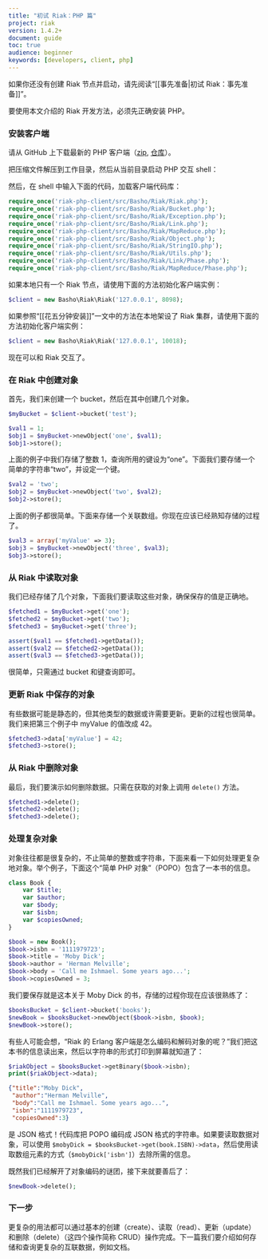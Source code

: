 ```yaml
---
title: "初试 Riak：PHP 篇"
project: riak
version: 1.4.2+
document: guide
toc: true
audience: beginner
keywords: [developers, client, php]
---
```


如果你还没有创建 Riak 节点并启动，请先阅读“[[事先准备|初试 Riak：事先准备]]”。

要使用本文介绍的 Riak 开发方法，必须先正确安装 PHP。

### 安装客户端

请从 GitHub 上下载最新的 PHP 客户端（[zip](https://github.com/basho/riak-php-client/archive/master.zip), [仓库](https://github.com/basho/riak-php-client/)）。

把压缩文件解压到工作目录，然后从当前目录启动 PHP 交互 shell：

然后，在 shell 中输入下面的代码，加载客户端代码库：

```php
require_once('riak-php-client/src/Basho/Riak/Riak.php');
require_once('riak-php-client/src/Basho/Riak/Bucket.php');
require_once('riak-php-client/src/Basho/Riak/Exception.php');
require_once('riak-php-client/src/Basho/Riak/Link.php');
require_once('riak-php-client/src/Basho/Riak/MapReduce.php');
require_once('riak-php-client/src/Basho/Riak/Object.php');
require_once('riak-php-client/src/Basho/Riak/StringIO.php');
require_once('riak-php-client/src/Basho/Riak/Utils.php');
require_once('riak-php-client/src/Basho/Riak/Link/Phase.php');
require_once('riak-php-client/src/Basho/Riak/MapReduce/Phase.php');
```

如果本地只有一个 Riak 节点，请使用下面的方法初始化客户端实例：

```php
$client = new Basho\Riak\Riak('127.0.0.1', 8098);
```

如果参照“[[花五分钟安装]]”一文中的方法在本地架设了 Riak 集群，请使用下面的方法初始化客户端实例：

```php
$client = new Basho\Riak\Riak('127.0.0.1', 10018);
```

现在可以和 Riak 交互了。

### 在 Riak 中创建对象

首先，我们来创建一个 bucket，然后在其中创建几个对象。

```php
$myBucket = $client->bucket('test');

$val1 = 1;
$obj1 = $myBucket->newObject('one', $val1);
$obj1->store();
```

上面的例子中我们存储了整数 1，查询所用的键设为“one”。下面我们要存储一个简单的字符串“two”，并设定一个键。

```php
$val2 = 'two';
$obj2 = $myBucket->newObject('two', $val2);
$obj2->store();
```

上面的例子都很简单。下面来存储一个关联数组。你现在应该已经熟知存储的过程了。

```php
$val3 = array('myValue' => 3);
$obj3 = $myBucket->newObject('three', $val3);
$obj3->store();
```

### 从 Riak 中读取对象

我们已经存储了几个对象，下面我们要读取这些对象，确保保存的值是正确地。

```php
$fetched1 = $myBucket->get('one');
$fetched2 = $myBucket->get('two');
$fetched3 = $myBucket->get('three');

assert($val1 == $fetched1->getData());
assert($val2 == $fetched2->getData());
assert($val3 == $fetched3->getData());
```

很简单，只需通过 bucket 和键查询即可。

### 更新 Riak 中保存的对象

有些数据可能是静态的，但其他类型的数据或许需要更新。更新的过程也很简单。我们来把第三个例子中 myValue 的值改成 42。

```php
$fetched3->data['myValue'] = 42;
$fetched3->store();
```

### 从 Riak 中删除对象

最后，我们要演示如何删除数据。只需在获取的对象上调用 `delete()` 方法。

```php
$fetched1->delete();
$fetched2->delete();
$fetched3->delete();
```

### 处理复杂对象

对象往往都是很复杂的，不止简单的整数或字符串，下面来看一下如何处理更复杂地对象。举个例子，下面这个“简单 PHP 对象”（POPO）包含了一本书的信息。

```php
class Book {
    var $title;
    var $author;
    var $body;
    var $isbn;
    var $copiesOwned;
}

$book = new Book();
$book->isbn = '1111979723';
$book->title = 'Moby Dick';
$book->author = 'Herman Melville';
$book->body = 'Call me Ishmael. Some years ago...';
$book->copiesOwned = 3;
```

我们要保存就是这本关于 Moby Dick 的书，存储的过程你现在应该很熟练了：

```php
$booksBucket = $client->bucket('books');
$newBook = $booksBucket->newObject($book->isbn, $book);
$newBook->store();
```

有些人可能会想，“Riak 的 Erlang 客户端是怎么编码和解码对象的呢？”我们把这本书的信息读出来，然后以字符串的形式打印到屏幕就知道了：

```php
$riakObject = $booksBucket->getBinary($book->isbn);
print($riakObject->data);
```

```json
{"title":"Moby Dick",
 "author":"Herman Melville",
 "body":"Call me Ishmael. Some years ago...",
 "isbn":"1111979723",
 "copiesOwned":3}
```

是 JSON 格式！代码库把 POPO 编码成 JSON 格式的字符串。如果要读取数据对象，可以使用 `$mobyDick = $booksBucket->get(book.ISBN)->data`，然后使用读取数组元素的方式（`$mobyDick['isbn']`）去除所需的信息。

既然我们已经解开了对象编码的谜团，接下来就要善后了：

```php
$newBook->delete();
```

### 下一步

更复杂的用法都可以通过基本的创建（create）、读取（read）、更新（update）和删除（delete）（这四个操作简称 CRUD）操作完成。下一篇我们要介绍如何存储和查询更复杂的互联数据，例如文档。
